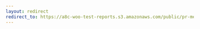 ```yaml
---
layout: redirect
redirect_to: https://a8c-woo-test-reports.s3.amazonaws.com/public/pr-merge/38840/api/index.html
---
```

